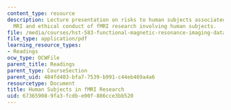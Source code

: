 ```yaml
---
content_type: resource
description: Lecture presentation on risks to human subjects associated with functional
  MRI and ethical conduct of fMRI research involving human subjects.
file: /media/courses/hst-583-functional-magnetic-resonance-imaging-data-acquisition-and-analysis-fall-2008/673659089fa3fcdbe00f886cce3bb520_0910_humansubject.pdf
file_type: application/pdf
learning_resource_types:
- Readings
ocw_type: OCWFile
parent_title: Readings
parent_type: CourseSection
parent_uid: 484fd403-bfa7-7539-b991-c44eb469a4a6
resourcetype: Document
title: Human Subjects in fMRI Research
uid: 67365908-9fa3-fcdb-e00f-886cce3bb520
---
```

